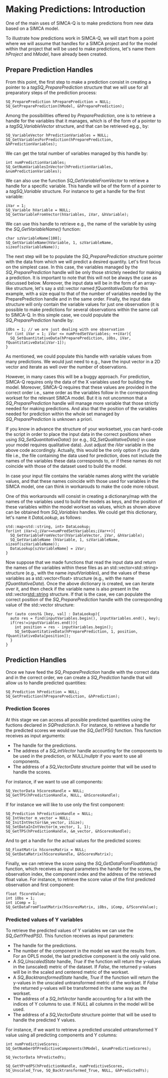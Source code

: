 # Making Predictions: Introduction

One of the main uses of SIMCA-Q is to make predictions from new data based on a SIMCA model.

To illustrate how predictions work in SIMCA-Q, we will start from a point where we will assume that handles for a SIMCA project and for the model within that project that will be used to make predictions, let's name them *hProject* and *hModel*, have already been created.

## Prepare Prediction Handles

From this point, the first step to make a prediction consist in creating a pointer to a *tagSQ_PreparePrediction* structure that we will use for all preparatory steps of the prediction process:
```
SQ_PreparePrediction hPreparePrediction = NULL;
SQ_GetPreparePrediction(hModel, &hPreparePrediction);
```

Among the possibilities offered by *PreparePrediction*, one is to retrieve a handle for the variables that it manages, which is of the form of a pointer to a *tagSQ_VariableVector* structure, and that can be retrieved eg.g., by:
```
SQ_VariableVector hPredictionVariables = NULL;
SQ_GetVariablesForPrediction(hPreparePrediction, &hPredictionVariables);
```

We can get the total number of variables managed by this handle by:
```
int numPredictionVariables;
SQ_GetNumVariablesInVector(hPredictionVariables, &numPredictionVariables);
```

We can also use the function *SQ_GetVariableFromVector* to retrieve a handle for a specific variable. This handle will be of the form of a pointer to a *tagSQ_Variable* structure. For instance to get a handle for the first variable:
```
iVar = 1;
SQ_Variable hVariable = NULL;
SQ_GetVariableFromVector(hVariables, iVar, &hVariable);
```

We can use this handle to retrieve e.g., the name of the variable by using the *SQ_GetVariableName()* function:
```
char szVariableName[100];
SQ_GetVariableName(hVariable, 1, szVariableName, sizeof(szVariableName));
```

The next step will be to populate the *SQ_PreparePrediction* structure pointer with the data from which we will predict a desired quantity. Let's first focus on the simplest case. In this case, the variables managed by the *SQ_PreparePrediction* handle will be only those strictely needed for making a prediction. It is important to note that this will not be always the case as discussed below. Moreover, the input data will be in the form of an array-like structure, let's say a std::vector<float> named *fQuantitativeData* for this example, with a size equal to that of the number of variables needed by the PreparePrediction handle and in the same order. Finally, the input data structure will only contain the variable values for just one observation (it is possible to make predictions for several observations within the same call to SIMCA-Q. In this simple case, we could populate the *SQ_PreparePrediction* handle by:

```
iObs = 1; // we are just dealing with one observation
for (int iVar = 1; iVar <= numPredSetVariables; ++iVar){
  SQ_SetQuantitativeData(hPreparePrediction, iObs, iVar, fQuantitativeData[iVar-1]);
}
```

As mentioned, we could populate this handle with variable values from many predictions. We would just need to e.g., have the input vector in a 2D vector and iterate as well over the number of observations.

However, in many cases this will be a buggy approach. For prediction, SIMCA-Q requires only the data of the X variables used for building the model. Moreover, SIMCA-Q requires that these values are provided in the correct order i.e., same order as the variables follow in the corresponding workset for the relevant SIMCA model. But it is not uncommon that a *SQ_PreparePrediction* handle will manage more variable that those strictly needed for making predictions. And also that the position of the variables needed for prediction within the whole set managed by *SQ_PreparePrediction* is unknown a priori.

If you know in advance the structure of your worksetset, you can hard-code the script in order to place the input data in the correct positions when using *SQ_SetQuantitativeData()* (or e.g., *SQ_SetQualitativeData()* in case your model requires qualitative data). Just adjust the *iVar* variable in the above code accordingly. Actually, this would be the only option if you data file i.e., the file containing the data used for prediction, does not include the names of the variables these data corresponds to, or if these names do not coincide with those of the dataset used to build the model.

In case your input file contains the variable names along witht the variable values, and that these names coincide with those used for variables in the SIMCA model, one can think in workarouds to make the code more robust.

One of this workarounds will consist in creating a dictionary/map with the names of the variables used to build the models as keys, and the position of these variables within the model workset as values, which as shown above can be obtained from *SQ_Variables* handles. We could get this dictionary, let's name it *DataLookup*, as follows:
```
std::map<std::string, int> DataLookup;
for(int iVar=1;iVar<=numPredSetVariables;iVar++){
  SQ_GetVariableFromVector(hVariableVector, iVar, &hVariable);
  SQ_GetVariableName (hVariable, 1, szVariableName, sizeof(szVariableName));
  DataLookup[szVariableName] = iVar;
}
```

Now suppose that we made functions that read the input data and return the names of the variables within these files as an std::vector\<std::string\> structure (e.g., with the name *inputVariables*), and the values of these variables as a std::vector\<float\> structure (e.g., with the name *fQuantitativeData*). Once the above dictionary is created, we can iterate over it, and then check if the variable name is also present in the std::vector<std::string> structure. If that is the case, we can populate the correct position of the *SQ_PreparePrediction* handle with the corresponding value of the std::vector<float> structure:
```
for (auto const& [key, val] : DataLookup){
  auto res = find(inputVariables.begin(), inputVariables.end(), key);
  if(res!=inputVariables.end()){
    int position = res - inputVariables.begin();
    SQ_SetQuantitativeData(hPreparePrediction, 1, position, fQuantitativeData[position]);
  }
}
```

## Prediction Handles

Once we have feed the *SQ_PreparePrediction* handle with the correct data and in the correct order, we can create a *SQ_Prediction* handle that will allow us to handle predicted quantities:
```
SQ_Prediction hPrediction = NULL;
SQ_GetPrediction(hPreparePrediction, &hPrediction);
```

### Prediction Scores

At this stage we can access all possible predicted quantities using the fuctions declared in *SQPrediction.h*. For instance, to retrieve a handle for the predicted scores we would use the *SQ_GetTPS()* function. This function receives as input arguments:
- The handle for the predictions.
- The address of a *SQ_intVector* handle accounting for the components to be used in the prediction, or NULL/nullptr if you want to use all components.
- The address of a *SQ_VectorData* structure pointer that will be used to handle the scores.

For instance, if we want to use all components:
```
SQ_VectorData hScoresHandle = NULL;
SQ_GetTPS(hPredictionHandle, NULL, &hScoresHandle);
```

If for instance we will like to use only the first component:
```
SQ_Prediction hPredictionHandle = NULL;
SQ_IntVector m_vector = NULL;
SQ_InitIntVector(&m_vector, iSize);
SQ_SetDataInIntVector(m_vector, 1, 1);
SQ_GetTPS(hPredictionHandle, &m_vector, &hScoresHandle);
```

And to get a handle for the actual values for the predicted scores:
```
SQ_FloatMatrix hScoresMatrix = NULL;
SQ_GetDataMatrix(hScoresHandle, &hScoresMatrix);
```

Finally, we can retrieve the score using the *SQ_GetDataFromFloatMatrix()* function, which receives as input parameters the handle for the scores, the observation index, the component index and the address of the retrieved float value. For instance, to retrieve the score value of the first predicted observation and first component:
```
float fScoreValue;
int iObs = 1;
int iComp = 1;
SQ_GetDataFromFloatMatrix(hScoresMatrix, iObs, iComp, &fScoreValue);
```

### Predicted values of Y variables

To retrieve the predicted values of Y variables we can use the *SQ_GetYPredPS()*. This function receives as input parameters:
- The handle for the predictions.
- The number of the component in the model we want the results from. For an OPLS model, the last predictive component is the only valid one.
- A *SQ_UnscaledState* handle, *True* if the function will return the y-values in the (unscaled) metric of the dataset. If *False*, the returned y-values will be in the scaled and centered metric of the workset.
- A *SQ_BacktransformedState* handle, *True* if the function will return the y-values in the unscaled untransformed metric of the workset. If *False* the returned y-values will be transformed in the same way as the workset.
- The address of a *SQ_IntVector* handle accounting for a list with the indices of Y columns to use. If *NULL* all columns in the model will be used.
- The address of a *SQ_VectorData* structure pointer that will be used to handle the predicted Y values.

For instance, if we want to retrieve a predicted unscaled untransformed Y value using all predicting components and Y columns:

```
int numPredictiveScores;
SQ_GetNumberOfPredictiveComponents(hModel, &numPredictiveScores);

SQ_VectorData hPredictedYs;

SQ_GetYPredPS(hPredictionHandle, numPredictiveScores, SQ_Unscaled_True, SQ_Backtransformed_True, NULL, &hPredictedYs);
```